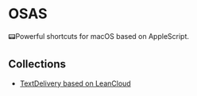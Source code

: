 # OSAS

📟Powerful shortcuts for macOS based on AppleScript.

## Collections

- [TextDelivery based on LeanCloud](TextDelivery/README.md)
